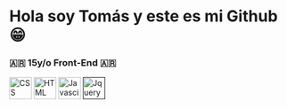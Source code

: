 <h1>Hola soy Tomás y este es mi Github 😁</h1>


<h3>🇦🇷 15y/o Front-End 🇦🇷</h3>


<a href="https://developer.mozilla.org/es/docs/Web/CSS"><img src="https://upload.wikimedia.org/wikipedia/commons/thumb/6/62/CSS3_logo.svg/800px-CSS3_logo.svg.png" width=40px height=40px alt="CSS"></a>
<a href="https://developer.mozilla.org/es/docs/Web/HTML"><img src="https://cdn-icons-png.flaticon.com/512/732/732212.png?w=360" width=40px height=40px alt="HTML"></a>
<a href="https://developer.mozilla.org/es/docs/Web/JavaScript"><img src="https://upload.wikimedia.org/wikipedia/commons/6/6a/JavaScript-logo.png" width=40px height=40px alt="Javascipt"></a>
<a href=""><img src="https://blog.artegrafico.net/wp-content/uploads/2019/02/jQuery-logo.png" width=40px height=40px alt="Jquery"></a>
